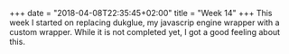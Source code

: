 +++
date = "2018-04-08T22:35:45+02:00"
title = "Week 14"
+++
This week I started on replacing dukglue, my javascrip engine wrapper with a
custom wrapper. While it is not completed yet, I got a good feeling about this.
